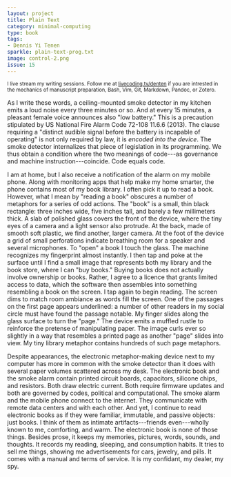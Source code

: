 ```yaml
---
layout: project
title: Plain Text
category: minimal-computing
type: book
tags:
- Dennis Yi Tenen
sparkle: plain-text-prog.txt
image: control-2.png
issue: 15
---
```


<sub>I live stream my writing sessions. Follow me at
[livecoding.tv/denten](https://www.livecoding.tv/denten) if you are intrested
in the mechanics of manuscript preparation, Bash, Vim, Git, Markdown, Pandoc,
or Zotero.</sub>

As I write these words, a ceiling-mounted smoke detector in my kitchen emits a
loud noise every three minutes or so. And at every 15 minutes, a pleasant
female voice announces also "low battery." This is a precaution stipulated by
US National Fire Alarm Code 72-108 11.6.6 (2013). The clause requiring a
"distinct audible signal before the battery is incapable of operating" is not
only required by law, it is *encoded into the device*. The smoke detector
internalizes that piece of legislation in its programming. We thus obtain a
condition where the two meanings of code---as governance and machine
instruction---coincide. Code equals code.

I am at home, but I also receive a notification of the alarm on my mobile
phone. Along with monitoring apps that help make my home smarter, the phone
contains most of my book library. I often pick it up to read a book. However,
what I mean by "reading a book" obscures a number of metaphors for a series of
odd actions. The "book" is a small, thin black rectangle: three inches wide,
five inches tall, and barely a few millimeters thick. A slab of polished glass
covers the front of the device, where the tiny eyes of a camera and a light
sensor also protrude.  At the back, made of smooth soft plastic, we find
another, larger camera. At the foot of the device a grid of small perforations
indicate breathing room for a speaker and several microphones. To "open" a
book I touch the glass. The machine recognizes my fingerprint almost
instantly. I then tap and poke at the surface until I find a small image that
represents both my library and the book store, where I can "buy books." Buying
books does not actually involve ownership or books. Rather, I agree to a
licence that grants limited access to data, which the software then assembles
into something resembling a book on the screen. I tap again to begin reading.
The screen dims to match room ambiance as words fill the screen. One of the
passages on the first page appears underlined: a number of other readers in my
social circle must have found the passage notable. My finger slides along the
glass surface to turn the "page." The device emits a muffled rustle to
reinforce the pretense of manipulating paper. The image curls ever so slightly
in a way that resembles a printed page as another "page" slides into view. My
tiny library metaphor contains hundreds of such page metaphors.

Despite appearances, the electronic metaphor-making device next to my computer
has more in common with the smoke detector than it does with several paper
volumes scattered across my desk. The electronic book and the smoke alarm
contain printed circuit boards, capacitors, silicone chips, and resistors.
Both draw electric current. Both require firmware updates and both are
governed by codes, political and computational. The smoke alarm and the mobile
phone connect to the internet. They communicate with remote data centers and
with each other. And yet, I continue to read electronic books as if they were
familiar, immutable, and passive objects: just books. I think of them as
intimate artifacts---friends even---wholly known to me, comforting, and warm.
The electronic book is none of those things. Besides prose, it keeps my
memories, pictures, words, sounds, and thoughts. It records my reading,
sleeping, and consumption habits. It tries to sell me things, showing me
advertisements for cars, jewelry, and pills. It comes with a manual and terms
of service. It is my confidant, my dealer, my spy.
